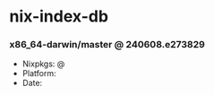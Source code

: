 # nix-index-db
### x86_64-darwin/master @ 240608.e273829
- Nixpkgs: @[](https://github.com/NixOS/nixpkgs/commit/e273829b6bcbc0ad2bbcd5d978bb0a5197f5552e)
- Platform: 
- Date: 
